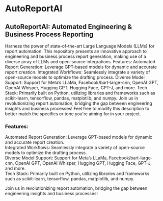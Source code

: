 # AutoReportAI
 ## AutoReportAI: Automated Engineering & Business Process Reporting  
 Harness the power of state-of-the-art Large Language Models (LLMs) for report automation. This repository presents an innovative approach to engineering and business process report generation, making use of a diverse array of LLMs and open-source integrations.  Features:  Automated Report Generation: Leverage GPT-based models for dynamic and accurate report creation. Integrated Workflows: Seamlessly integrate a variety of open-source models to optimize the drafting process. Diverse Model Support: Support for Meta’s LLaMa, Facebook/bart-large-cnn, OpenAI GPT, OpenAI Whisper, Hugging GPT, Hugging Face, GPT-J, and more. Tech Stack: Primarily built on Python, utilizing libraries and frameworks such as scikit-learn, tensorflow, pandas, matplotlib, and numpy. Join us in revolutionizing report automation, bridging the gap between engineering insights and business processes!  Feel free to modify this description to better match the specifics or tone you're aiming for in your project.  
  
### Features:  
  
Automated Report Generation: Leverage GPT-based models for dynamic and accurate report creation.  
Integrated Workflows: Seamlessly integrate a variety of open-source models to optimize the drafting process.  
Diverse Model Support: Support for Meta’s LLaMa, Facebook/bart-large-cnn, OpenAI GPT, OpenAI Whisper, Hugging GPT, Hugging Face, GPT-J, and more.  
Tech Stack: Primarily built on Python, utilizing libraries and frameworks such as scikit-learn, tensorflow, pandas, matplotlib, and numpy.  
  
Join us in revolutionizing report automation, bridging the gap between engineering insights and business processes!  


